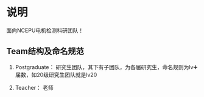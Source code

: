 # 说明
面向NCEPU电机检测科研团队！

## Team结构及命名规范
1. Postgraduate：
   研究生团队，其下有子团队，为各届研究生，命名规则为lv➕届数，如20级研究生团队就是lv20

2. Teacher：
   老师
   
